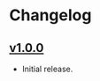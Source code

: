 # Changelog

## [v1.0.0](https://github.com/krt-iri/hq-backend/releases/tag/v1.0.0)

- Initial release.